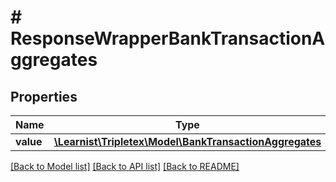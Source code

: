 # # ResponseWrapperBankTransactionAggregates

## Properties

Name | Type | Description | Notes
------------ | ------------- | ------------- | -------------
**value** | [**\Learnist\Tripletex\Model\BankTransactionAggregates**](BankTransactionAggregates.md) |  | [optional]

[[Back to Model list]](../../README.md#models) [[Back to API list]](../../README.md#endpoints) [[Back to README]](../../README.md)
